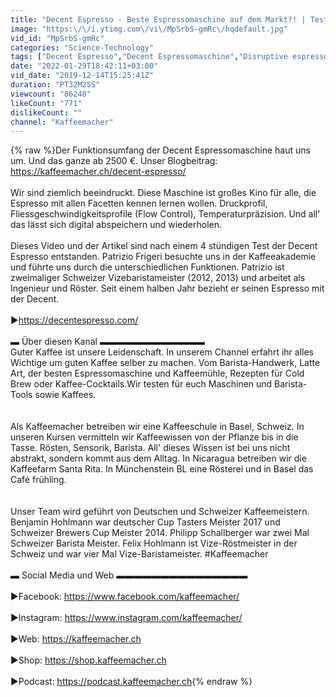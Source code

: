 ```yaml
---
title: "Decent Espresso - Beste Espressomaschine auf dem Markt?! | Test"
image: "https:\/\/i.ytimg.com\/vi\/MpSrbS-gmRc\/hqdefault.jpg"
vid_id: "MpSrbS-gmRc"
categories: "Science-Technology"
tags: ["Decent Espresso","Decent Espressomaschine","Disruptive espresso machine"]
date: "2022-01-29T18:42:11+03:00"
vid_date: "2019-12-14T15:25:41Z"
duration: "PT32M25S"
viewcount: "86248"
likeCount: "771"
dislikeCount: ""
channel: "Kaffeemacher"
---
```

{% raw %}Der Funktionsumfang der Decent Espressomaschine haut uns um. Und das ganze ab 2500 €. Unser Blogbeitrag: <a rel="nofollow" target="blank" href="https://kaffeemacher.ch/decent-espresso/">https://kaffeemacher.ch/decent-espresso/</a><br /><br />Wir sind ziemlich beeindruckt. Diese Maschine ist großes Kino für alle, die Espresso mit allen Facetten kennen lernen wollen. Druckprofil, Fliessgeschwindigkeitsprofile (Flow Control), Temperaturpräzision. Und all' das lässt sich digital abspeichern und wiederholen.<br /><br />Dieses Video und der Artikel sind nach einem 4 stündigen Test der Decent Espresso entstanden. Patrizio Frigeri besuchte uns in der Kaffeeakademie und führte uns durch die unterschiedlichen Funktionen. Patrizio ist zweimaliger Schweizer Vizebaristameister (2012, 2013) und arbeitet als Ingenieur und Röster. Seit einem halben Jahr bezieht er seinen Espresso mit der Decent.<br /><br />►<a rel="nofollow" target="blank" href="https://decentespresso.com/">https://decentespresso.com/</a><br /><br />▬ Über diesen Kanal ▬▬▬▬▬▬▬▬▬▬▬▬ <br />Guter Kaffee ist unsere Leidenschaft. In unserem Channel erfahrt ihr alles Wichtige um guten Kaffee selber zu machen. Vom Barista-Handwerk, Latte Art, der besten Espressomaschine und Kaffeemühle, Rezepten für Cold Brew oder Kaffee-Cocktails.Wir testen für euch Maschinen und Barista-Tools sowie Kaffees. <br /><br /><br />Als Kaffeemacher betreiben wir eine Kaffeeschule in Basel, Schweiz. In unseren Kursen vermitteln wir Kaffeewissen von der Pflanze bis in die Tasse. Rösten, Sensorik, Barista. All' dieses Wissen ist bei uns nicht abstrakt, sondern kommt aus dem Alltag. In Nicaragua betreiben wir die Kaffeefarm Santa Rita. In Münchenstein BL eine Rösterei und in Basel das Café frühling. <br /><br /><br />Unser Team wird geführt von Deutschen und Schweizer Kaffeemeistern. Benjamin Hohlmann war deutscher Cup Tasters Meister 2017 und Schweizer Brewers Cup Meister 2014. Philipp Schallberger war zwei Mal Schweizer Barista Meister. Felix Hohlmann ist Vize-Röstmeister in der Schweiz und war vier Mal Vize-Baristameister. #Kaffeemacher<br /><br /> ▬ Social Media und Web ▬▬▬▬▬▬▬▬▬▬▬▬▬▬▬ <br /><br />►Facebook: <a rel="nofollow" target="blank" href="https://www.facebook.com/kaffeemacher/">https://www.facebook.com/kaffeemacher/</a><br /><br />►Instagram: <a rel="nofollow" target="blank" href="https://www.instagram.com/kaffeemacher/">https://www.instagram.com/kaffeemacher/</a><br /><br />►Web: <a rel="nofollow" target="blank" href="https://kaffeemacher.ch">https://kaffeemacher.ch</a> <br /><br />►Shop: <a rel="nofollow" target="blank" href="https://shop.kaffeemacher.ch">https://shop.kaffeemacher.ch</a> <br /><br />►Podcast: <a rel="nofollow" target="blank" href="https://podcast.kaffeemacher.ch">https://podcast.kaffeemacher.ch</a>{% endraw %}
